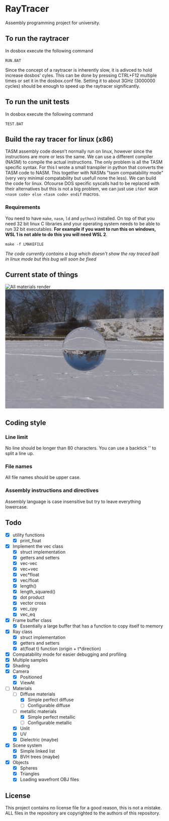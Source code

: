 # RayTracer
Assembly programming project for university.

## To run the raytracer
In dosbox execute the following command

    RUN.BAT

Since the concept of a raytracer is inherently slow, it is adivced to hold 
increase dosbos' cyles. This can be done by pressing CTRL+F12 multiple times
or set it in the dosbox.conf file. Setting it to about 3GHz (3000000 cycles)
should be enough to speed up the raytracer significantly.

## To run the unit tests
In dosbox execute the following command

    TEST.BAT

## Build the ray tracer for linux (x86)
TASM assembly code doesn't normally run on linux, however since the instructions
are more or less the same. We can use a different compiler (NASM) to compile the
actual instructions. The only problem is all the TASM specific syntax. For this
I wrote a small transpiler in python that converts the TASM code to NASM. This
together with NASMs "tasm compatability mode" (very very minimal compatability
but usefull none the less). We can build the code for linux. Ofcourse DOS
specific syscalls had to be replaced with their alternatives but this is not a 
big problem, we can just use `ifdef NASM <nasm code> else <tasm code> endif`
macros.

### Requirements
You need to have `make`, `nasm`, `ld` and `python3` installed. On top of that
you need 32 bit linux C libraries and your operating system needs to be able to 
run 32 bit executables. **For example if you want to run this on windows,
WSL 1 is not able to do this you will need WSL 2**.

	make -f LMAKEFILE

*The code currently contains a bug which doesn't show the ray traced ball in
linux mode but this bug will soon be fixed*

## Current state of things
![All materials render](saved/allmat_2000_1500_512.png?raw=true "All materials")
![Glass ball render](Results/raytracer_sphere_primitive.bmp?raw=true "All materials")


## Coding style
### Line limit
No line should be longer than 80 characters. You can use a backtick '\' to split
a line up.

### File names
All file names should be upper case.

### Assembly instructions and directives
Assembly language is case insensitive but try to leave everything lowercase. 

## Todo
- [x] utility functions
  - [x] print_float
- [x] Implement the vec class
  - [x] struct implementation
  - [x] getters and setters
  - [x] vec-vec
  - [x] vec+vec
  - [x] vec*float
  - [x] vec/float
  - [x] length()
  - [x] length_squared()
  - [x] dot product
  - [x] vector cross
  - [x] vec_cpy
  - [x] vec_eq
- [x] Frame buffer class
  - [x] Essentially a large buffer that has a function to copy itself to memory
- [x] Ray class
  - [x] struct implementation 
  - [x] getters and setters
  - [x] at(float t) function (origin + t*direction)
- [x] Compatability mode for easier debugging and profiling
- [x] Multiple samples
- [x] Shading
- [x] Camera
  - [x] Positioned
  - [x] ViewAt
- [ ] Materials
  - [ ] Diffuse materials
    - [x] Simple perfect diffuse
    - [ ] Configurable diffuse
  - [ ] metallic materials
    - [x] Simple perfect metallic
    - [ ] Configurable metallic
  - [x] Unlit
  - [x] UV
  - [x] Dielectric (maybe)
- [x] Scene system
  - [x] Simple linked list
  - [x] BVH trees (maybe)
- [x] Objects
  - [x] Spheres
  - [x] Triangles
  - [x] Loading wavefront OBJ files

## License
This project contains no license file for a good reason, this is not a mistake. 
ALL files in the repository are copyrighted to the authors of this repository.
